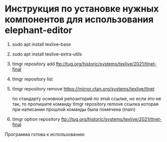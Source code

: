 # Инструкция по установке нужных компонентов для использования elephant-editor

1) sudo apt install texlive-base

2) sudo apt install texlive-extra-utils

3) tlmgr repository add ftp://tug.org/historic/systems/texlive/2021/tlnet-final

4) tlmgr repository list

5) tlmgr repository remove https://mirror.ctan.org/systems/texlive/tlnet
	
	по стандарту основной репозиторий по этой ссылке, но если это не так, то пропишите 
	команду tlmgr repository remove ссылка которая при написании прошлой команды была помечена (main)
	
6) tlmgr option repository ftp://tug.org/historic/systems/texlive/2021/tlnet-final

Программа готова к использованию
